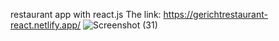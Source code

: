 restaurant app with react.js
The link: https://gerichtrestaurant-react.netlify.app/
![Screenshot (31)](https://user-images.githubusercontent.com/103074655/223573914-ce54f4e5-0f53-448e-9884-8c672bd0c767.png)
